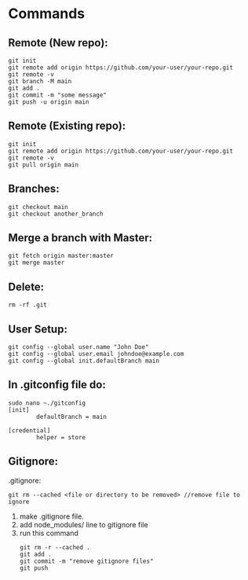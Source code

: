 # Commands

## Remote (New repo):
```
git init
git remote add origin https://github.com/your-user/your-repo.git
git remote -v
git branch -M main
git add .
git commit -m "some message"
git push -u origin main
```

## Remote (Existing repo):
```
git init
git remote add origin https://github.com/your-user/your-repo.git
git remote -v
git pull origin main
```

## Branches:
```
git checkout main
git checkout another_branch
```

## Merge a branch with Master:
```
git fetch origin master:master
git merge master
```

## Delete:
```
rm -rf .git
```

## User Setup:
```
git config --global user.name "John Doe"
git config --global user.email johndoe@example.com
git config --global init.defaultBranch main
```

## In .gitconfig file do:
```
sudo nano ~./gitconfig
[init]
        defaultBranch = main
 
[credential]
        helper = store
```

## Gitignore:
.gitignore:
```
git rm --cached <file or directory to be removed> //remove file to ignore
```
1. make .gitignore file.
2. add node_modules/ line to gitignore file
3. run this command
	```
	git rm -r --cached .
	git add .
	git commit -m "remove gitignore files"
	git push
	```

